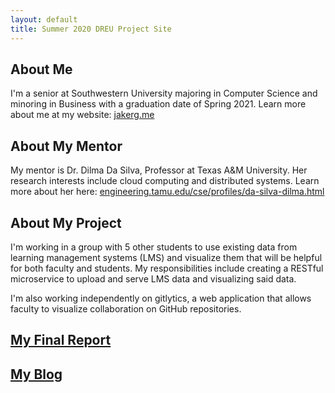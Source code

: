 ```yaml
---
layout: default
title: Summer 2020 DREU Project Site
---
```


## About Me

I'm a senior at Southwestern University majoring in Computer Science and minoring in Business with a graduation date of Spring 2021. Learn more about me at my website: [jakerg.me](https://jakerg.me)

## About My Mentor

My mentor is Dr. Dilma Da Silva, Professor at Texas A&M University. Her research interests include cloud computing and distributed systems. Learn more about her here: [engineering.tamu.edu/cse/profiles/da-silva-dilma.html](https://engineering.tamu.edu/cse/profiles/da-silva-dilma.html)

## About My Project

I'm working in a group with 5 other students to use existing data from learning management systems (LMS) and visualize them that will be helpful for both faculty and students. My responsibilities include creating a RESTful microservice to upload and serve LMS data and visualizing said data.

I'm also working independently on gitlytics, a web application that allows faculty to visualize collaboration on GitHub repositories.

## [My Final Report](files/finalreport.pdf)

## [My Blog](blog)
